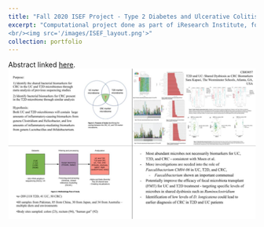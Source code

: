 ```yaml
---
title: "Fall 2020 ISEF Project - Type 2 Diabetes and Ulcerative Colitis: Shared Gut Microbiome Dysbiosis, a Biomarker for Colorectal Cancer"
excerpt: "Computational project done as part of iResearch Institute, focusing on identifying microbial biomarkers shared across diseases datasets. My first exposure to the world of microbial sequencing and analysis.
<br/><img src='/images/ISEF_layout.png'>"
collection: portfolio
---
```


Abstract linked [here](https://abstracts.societyforscience.org/Home/FullAbstract?Category=Any%20Category&AllAbstracts=True&FairCountry=Any%20Country&FairState=Any%20State&ProjectId=20335).
<br/><img src='/images/ISEFPoster.jpeg'>
